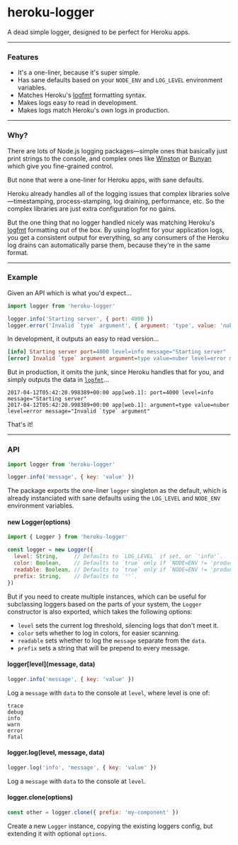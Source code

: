 
# heroku-logger

A dead simple logger, designed to be perfect for Heroku apps.

---

### Features

- It's a one-liner, because it's super simple.
- Has sane defaults based on your `NODE_ENV` and `LOG_LEVEL` environment variables.
- Matches Heroku's [logfmt](https://brandur.org/logfmt) formatting syntax.
- Makes logs easy to read in development.
- Makes logs match Heroku's own logs in production.

---

### Why?

There are lots of Node.js logging packages—simple ones that basically just print strings to the console, and complex ones like [Winston](https://github.com/winstonjs/winston) or [Bunyan](https://github.com/trentm/node-bunyan) which give you fine-grained control.

But none that were a one-liner for Heroku apps, with sane defaults.

Heroku already handles all of the logging issues that complex libraries solve—timestamping, process-stamping, log draining, performance, etc. So the complex libraries are just extra configuration for no gains.

But the one thing that no logger handled nicely was matching Heroku's [logfmt](https://brandur.org/logfmt) formatting out of the box. By using logfmt for your application logs, you get a consistent output for everything, so any consumers of the Heroku log drains can automatically parse them, because they're in the same format.

---

### Example

Given an API which is what you'd expect...

```js
import logger from 'heroku-logger'

logger.info('Starting server', { port: 4000 })
logger.error('Invalid `type` argument', { argument: 'type', value: 'nuber' })
```

In development, it outputs an easy to read version...

```ini
[info] Starting server port=4000 level=info message="Starting server"
[error] Invalid `type` argument argument=type value=nuber level=error message="Invalid `type` argument"
```

But in production, it omits the junk, since Heroku handles that for you, and simply outputs the data in [`logfmt`]()...

```
2017-04-12T05:42:20.998389+00:00 app[web.1]: port=4000 level=info message="Starting server"
2017-04-12T05:42:20.998389+00:00 app[web.1]: argument=type value=nuber level=error message="Invalid `type` argument"
```

That's it!

---

### API

```js
import logger from 'heroku-logger'

logger.info('message', { key: 'value' })
```

The package exports the one-liner `logger` singleton as the default, which is already instanciated with sane defaults using the `LOG_LEVEL` and `NODE_ENV` environment variables.

#### new Logger(options)

```js
import { Logger } from 'heroku-logger'

const logger = new Logger({
  level: String,     // Defaults to `LOG_LEVEL` if set, or `'info'`.
  color: Boolean,    // Defaults to `true` only if `NODE=ENV != 'production'`.
  readable: Boolean, // Defaults to `true` only if `NODE=ENV != 'production'`.
  prefix: String,    // Defaults to `''`.
})
```

But if you need to create multiple instances, which can be useful for subclassing loggers based on the parts of your system, the `Logger` constructor is also exported, which takes the following options:

- `level` sets the current log threshold, silencing logs that don't meet it.
- `color` sets whether to log in colors, for easier scanning.
- `readable` sets whether to log the `message` separate from the `data`.
- `prefix` sets a string that will be prepend to every message.

#### logger\[level\](message, data)

```js
logger.info('message', { key: 'value' })
```

Log a `message` with `data` to the console at `level`, where level is one of:

```
trace
debug
info
warn
error
fatal
```

#### logger.log(level, message, data)

```js
logger.log('info', 'message', { key: 'value' })
```

Log a `message` with `data` to the console at `level`.

#### logger.clone(options)

```js
const other = logger.clone({ prefix: 'my-component' })
```

Create a new `Logger` instance, copying the existing loggers config, but extending it with optional `options`.
